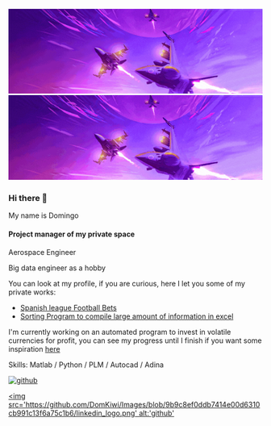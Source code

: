 ![hola](https://github.com/DomKiwi/Images/blob/5d613095f8451e8d84726bb357d96ba3dce238e0/DomKiwi.gif)
![hola](https://github.com/DomKiwi/Images/blob/5d955fb61d2d125cb79efbad37141c7592d02a15/2.gif)

### Hi there 👋
My name is Domingo
#### Project manager of my private space

Aerospace Engineer 

Big data engineer as a hobby

You can look at my profile, if you are curious, here I let you some of my private works:
- [Spanish league Football Bets](https://github.com/DomKiwi/Bets)
- [Sorting Program to compile large amount of information in excel](https://github.com/DomKiwi/Full-Program-Filter-Obuu)

I'm currently working on an automated program to invest in volatile currencies for profit, you can see my progress until I finish if you want some inspiration [here](https://github.com/DomKiwi/GitHub-Investment)



Skills: Matlab / Python / PLM / Autocad / Adina


[<img src='https://cdn.jsdelivr.net/npm/simple-icons@3.0.1/icons/github.svg' alt='github' height='40'>](https://github.com/DomKiwi)  

[<img src='https://github.com/DomKiwi/Images/blob/9b9c8ef0ddb7414e00d6310cb991c13f6a75c1b6/linkedin_logo.png' alt:'github'](https://www.linkedin.com/in/domingo-gallardo-mart%C3%ADnez-08101a244/)
